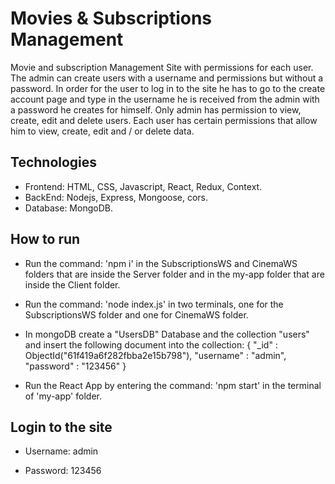 
# Movies & Subscriptions Management

Movie and subscription Management Site with permissions for each user.
The admin can create users with a username and permissions but without a password.
In order for the user to log in to the site he has to go to the create account page 
and type in the username he is received from the admin with a password he creates for himself.
Only admin has permission to view, create, edit and delete users.
Each user has certain permissions that allow him to view, create, edit and / or delete data.

## Technologies

*	Frontend: HTML, CSS, Javascript, React, Redux, Context.
*	BackEnd: Nodejs, Express, Mongoose, cors.
*	Database: MongoDB.

## How to run

* Run the command: 'npm i' in the SubscriptionsWS and CinemaWS folders that are inside the Server folder
  and in the my-app folder that are inside the Client folder.
  
* Run the command: 'node index.js' in two terminals, one for the SubscriptionsWS folder and one for CinemaWS folder.

* In mongoDB create a "UsersDB" Database and the collection "users" 
  and insert the following document into the collection: { "_id" : ObjectId("61f419a6f282fbba2e15b798"), "username" : "admin", "password" : "123456" }

* Run the React App by entering the command: 'npm start' in the terminal of 'my-app' folder.

## Login to the site

* Username: admin

* Password: 123456
